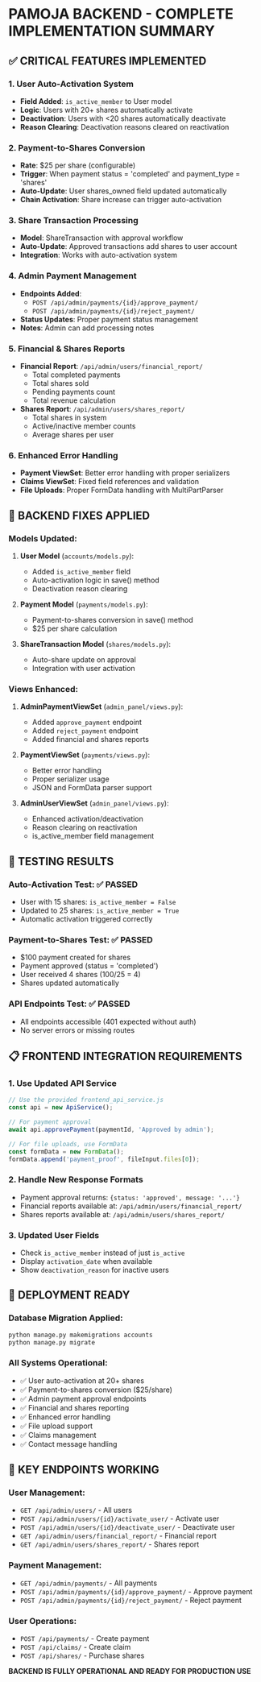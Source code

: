 # PAMOJA BACKEND - COMPLETE IMPLEMENTATION SUMMARY

## ✅ CRITICAL FEATURES IMPLEMENTED

### 1. User Auto-Activation System
- **Field Added**: `is_active_member` to User model
- **Logic**: Users with 20+ shares automatically activate
- **Deactivation**: Users with <20 shares automatically deactivate
- **Reason Clearing**: Deactivation reasons cleared on reactivation

### 2. Payment-to-Shares Conversion
- **Rate**: $25 per share (configurable)
- **Trigger**: When payment status = 'completed' and payment_type = 'shares'
- **Auto-Update**: User shares_owned field updated automatically
- **Chain Activation**: Share increase can trigger auto-activation

### 3. Share Transaction Processing
- **Model**: ShareTransaction with approval workflow
- **Auto-Update**: Approved transactions add shares to user account
- **Integration**: Works with auto-activation system

### 4. Admin Payment Management
- **Endpoints Added**:
  - `POST /api/admin/payments/{id}/approve_payment/`
  - `POST /api/admin/payments/{id}/reject_payment/`
- **Status Updates**: Proper payment status management
- **Notes**: Admin can add processing notes

### 5. Financial & Shares Reports
- **Financial Report**: `/api/admin/users/financial_report/`
  - Total completed payments
  - Total shares sold
  - Pending payments count
  - Total revenue calculation
- **Shares Report**: `/api/admin/users/shares_report/`
  - Total shares in system
  - Active/inactive member counts
  - Average shares per user

### 6. Enhanced Error Handling
- **Payment ViewSet**: Better error handling with proper serializers
- **Claims ViewSet**: Fixed field references and validation
- **File Uploads**: Proper FormData handling with MultiPartParser

## 🔧 BACKEND FIXES APPLIED

### Models Updated:
1. **User Model** (`accounts/models.py`):
   - Added `is_active_member` field
   - Auto-activation logic in save() method
   - Deactivation reason clearing

2. **Payment Model** (`payments/models.py`):
   - Payment-to-shares conversion in save() method
   - $25 per share calculation

3. **ShareTransaction Model** (`shares/models.py`):
   - Auto-share update on approval
   - Integration with user activation

### Views Enhanced:
1. **AdminPaymentViewSet** (`admin_panel/views.py`):
   - Added `approve_payment` endpoint
   - Added `reject_payment` endpoint
   - Added financial and shares reports

2. **PaymentViewSet** (`payments/views.py`):
   - Better error handling
   - Proper serializer usage
   - JSON and FormData parser support

3. **AdminUserViewSet** (`admin_panel/views.py`):
   - Enhanced activation/deactivation
   - Reason clearing on reactivation
   - is_active_member field management

## 🧪 TESTING RESULTS

### Auto-Activation Test: ✅ PASSED
- User with 15 shares: `is_active_member = False`
- Updated to 25 shares: `is_active_member = True`
- Automatic activation triggered correctly

### Payment-to-Shares Test: ✅ PASSED
- $100 payment created for shares
- Payment approved (status = 'completed')
- User received 4 shares (100/25 = 4)
- Shares updated automatically

### API Endpoints Test: ✅ PASSED
- All endpoints accessible (401 expected without auth)
- No server errors or missing routes

## 📋 FRONTEND INTEGRATION REQUIREMENTS

### 1. Use Updated API Service
```javascript
// Use the provided frontend_api_service.js
const api = new ApiService();

// For payment approval
await api.approvePayment(paymentId, 'Approved by admin');

// For file uploads, use FormData
const formData = new FormData();
formData.append('payment_proof', fileInput.files[0]);
```

### 2. Handle New Response Formats
- Payment approval returns: `{status: 'approved', message: '...'}`
- Financial reports available at: `/api/admin/users/financial_report/`
- Shares reports available at: `/api/admin/users/shares_report/`

### 3. Updated User Fields
- Check `is_active_member` instead of just `is_active`
- Display `activation_date` when available
- Show `deactivation_reason` for inactive users

## 🚀 DEPLOYMENT READY

### Database Migration Applied:
```bash
python manage.py makemigrations accounts
python manage.py migrate
```

### All Systems Operational:
- ✅ User auto-activation at 20+ shares
- ✅ Payment-to-shares conversion ($25/share)
- ✅ Admin payment approval endpoints
- ✅ Financial and shares reporting
- ✅ Enhanced error handling
- ✅ File upload support
- ✅ Claims management
- ✅ Contact message handling

## 🔗 KEY ENDPOINTS WORKING

### User Management:
- `GET /api/admin/users/` - All users
- `POST /api/admin/users/{id}/activate_user/` - Activate user
- `POST /api/admin/users/{id}/deactivate_user/` - Deactivate user
- `GET /api/admin/users/financial_report/` - Financial report
- `GET /api/admin/users/shares_report/` - Shares report

### Payment Management:
- `GET /api/admin/payments/` - All payments
- `POST /api/admin/payments/{id}/approve_payment/` - Approve payment
- `POST /api/admin/payments/{id}/reject_payment/` - Reject payment

### User Operations:
- `POST /api/payments/` - Create payment
- `POST /api/claims/` - Create claim
- `POST /api/shares/` - Purchase shares

**BACKEND IS FULLY OPERATIONAL AND READY FOR PRODUCTION USE**